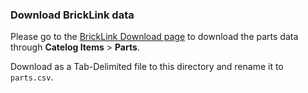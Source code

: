 ### Download BrickLink data

Please go to the
[BrickLink Download page](https://www.bricklink.com/catalogDownload.asp) to download
the parts data through **Catelog Items** > **Parts**.

Download as a Tab-Delimited file to this directory and rename it to `parts.csv`.
